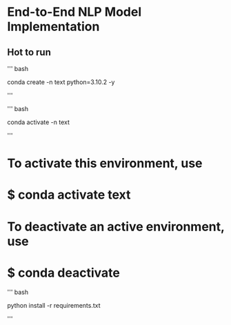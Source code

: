 # End-to-End NLP Model Implementation

## Hot to run

''' bash

conda create -n text python=3.10.2 -y

'''

''' bash

conda activate -n text 

'''


# To activate this environment, use
#
#     $ conda activate text
#
# To deactivate an active environment, use
#
#     $ conda deactivate



''' bash

python install -r requirements.txt

'''